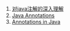 1. [对java注解的深入理解](https://blog.csdn.net/lxlmycsdnfree/article/details/79199365)
2. [Java Annotations](http://tutorials.jenkov.com/java/annotations.html#java-annotation-purposes)
3. [Annotations in Java](https://www.geeksforgeeks.org/annotations-in-java/)